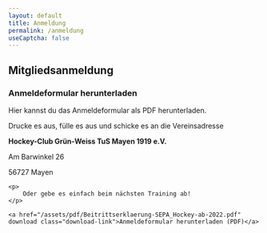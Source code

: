```yaml
---
layout: default
title: Anmeldung
permalink: /anmeldung
useCaptcha: false
---
```


## Mitgliedsanmeldung

<!-- Tab-Inhalt -->


<div id="download-tab" class="tab-content">
    <h3>Anmeldeformular herunterladen</h3>
    <p>
        Hier kannst du das Anmeldeformular als PDF herunterladen.
    </p>
    <p>
        Drucke es aus, fülle es aus und schicke es an die Vereinsadresse
    </p>
    <p><strong>Hockey-Club Grün-Weiss TuS Mayen 1919 e.V.</strong></p>   
    <p>Am Barwinkel 26 </p>
    <p>56727 Mayen</p>

    <p>
        Oder gebe es einfach beim nächsten Training ab!
    </p>

    <a href="/assets/pdf/Beitrittserklaerung-SEPA_Hockey-ab-2022.pdf" download class="download-link">Anmeldeformular herunterladen (PDF)</a>

</div>

